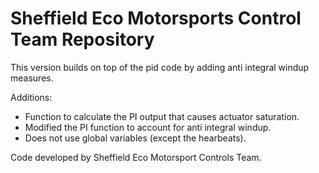 # Sheffield Eco Motorsports Control Team Repository

This version builds on top of the pid code by adding anti integral windup measures.

Additions:
  * Function to calculate the PI output that causes actuator saturation.
  * Modified the PI function to account for anti integral windup.
  * Does not use global variables (except the hearbeats).

Code developed by Sheffield Eco Motorsport Controls Team.

